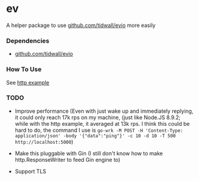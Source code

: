 # ev

A helper package to use
[github.com/tidwall/evio](https://github.com/tidwall/evio) more easily

### Dependencies

* [github.com/tidwall/evio](https://github.com/tidwall/evio)

### How To Use

See
[http example](https://github.com/JesusIslam/ev/tree/master/examples/http/http.go)

### TODO

* Improve performance (Even with just wake up and immediately replying, it could
  only reach 17k rps on my machine, (just like Node.JS 8.9.2; while with the
  http example, it averaged at 13k rps. I think this could be hard to do, the
  command I use is `go-wrk -M POST -H 'Content-Type: application/json' -body
  '{"data":"ping"}' -c 10 -d 10 -T 500 http://localhost:5000`)

* Make this pluggable with Gin (I still don't know how to make
  http.ResponseWriter to feed Gin engine to)

* Support TLS
